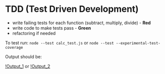 # TDD (Test Driven Development) 
- write failing tests for each function (subtract, multiply, divide) - **Red**
- write code to make tests pass - **Green**
- refactoring if needed

To test run:
``node --test calc_test.js``
or
``node --test --experimental-test-coverage``

Output should be:

[!Output_1](./test_output_1.png)
or
[!Output_2](./test_output_2.png)

